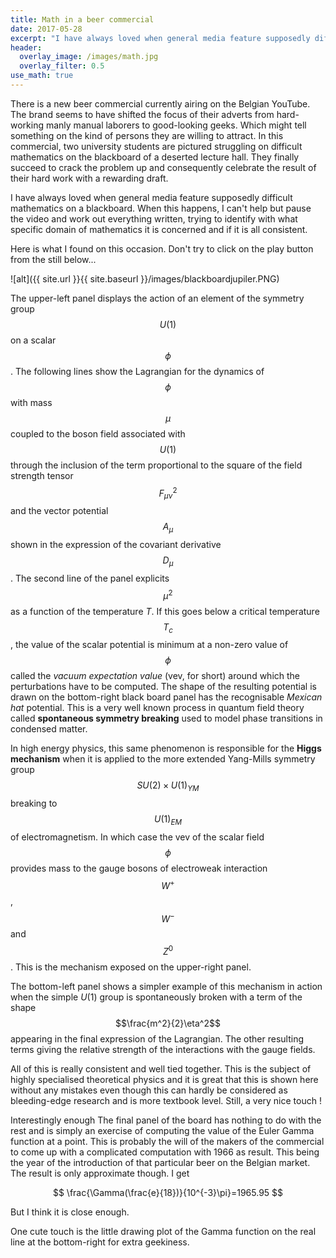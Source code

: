 ```yaml
---
title: Math in a beer commercial
date: 2017-05-28
excerpt: "I have always loved when general media feature supposedly difficult mathematics on a blackboard"
header:
  overlay_image: /images/math.jpg
  overlay_filter: 0.5
use_math: true
---
```


There is a new beer commercial currently airing on the Belgian YouTube. The brand seems to have shifted the focus of their adverts from hard-working manly manual laborers to good-looking geeks. Which might tell something on the kind of persons they are willing to attract.
In this commercial, two university students are pictured struggling on difficult mathematics on the blackboard of a deserted lecture hall. They finally succeed to crack the problem up and consequently celebrate the result of their hard work with a rewarding draft.

I have always loved when general media feature supposedly difficult mathematics on a blackboard. When this happens, I can't help but pause the video and work out everything written, trying to identify with what specific domain of mathematics it is concerned and if it is all consistent.

Here is what I found on this occasion. Don't try to click on the play button from the still below...

![alt]({{ site.url }}{{ site.baseurl }}/images/blackboardjupiler.PNG)

The upper-left panel displays the action of an element of the symmetry group $$U(1)$$ on a scalar $$\phi$$. The following lines show the Lagrangian for the dynamics of $$\phi$$ with mass $$\mu$$ coupled to the boson field associated with $$U(1)$$ through the inclusion of the term proportional to the square of the field strength tensor $$F_{\mu\nu}^2$$ and the vector potential $$A_\mu$$ shown in the expression of the covariant derivative $$D_\mu$$. The second line of the panel explicits $$\mu^2$$ as a function of the temperature $T$. If this goes below a critical temperature $$T_c$$, the value of the scalar potential is minimum at a non-zero value of $$\phi$$ called the *vacuum expectation value* (vev, for short) around which the perturbations have to be computed. The shape of the resulting potential is drawn on the bottom-right black board panel has the recognisable *Mexican hat* potential. This is a very well known process in quantum field theory called **spontaneous symmetry breaking** used to model phase transitions in condensed matter.

In high energy physics, this same phenomenon is responsible for the **Higgs mechanism** when it is applied to the more extended Yang-Mills symmetry group $$SU(2)\times U(1)_{YM}$$ breaking to $$U(1)_{EM}$$ of electromagnetism. In which case the vev of the scalar field $$\phi$$ provides mass to the gauge bosons of electroweak interaction $$W^+$$, $$W^-$$ and $$Z^0$$. This is the mechanism exposed on the upper-right panel.

The bottom-left panel shows a simpler example of this mechanism in action when the simple $U(1)$ group is spontaneously broken with a term of the shape $$\frac{m^2}{2}\eta^2$$ appearing in the final expression of the Lagrangian. The other resulting terms giving the relative strength of the interactions with the gauge fields.

All of this is really consistent and well tied together. This is the subject of highly specialised theoretical physics and it is great that this is shown here without any mistakes even though this can hardly be considered as bleeding-edge research and is more textbook level. Still, a very nice touch !

Interestingly enough The final panel of the board has nothing to do with the rest and is simply an exercise of computing the value of the Euler Gamma function at a point. This is probably the will of the makers of the commercial to come up with a complicated computation with 1966 as result. This being the year of the introduction of that particular beer on the Belgian market. The result is only approximate though. I get

$$
\frac{\Gamma(\frac{e}{18})}{10^{-3}\pi}=1965.95
$$

But I think it is close enough.

One cute touch is the little drawing plot of the Gamma function on the real line at the bottom-right for extra geekiness.  
